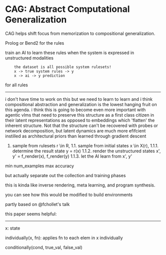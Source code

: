 # CAG: Abstract Computational Generalization

CAG helps shift focus from memorization to compositional generalization. 


Prolog or Bend2 for the rules

train an AI to learn these rules when the system is expressed in unstructured modalities


        the dataset is all possible system rulesets!
        x -> true system rules -> y
        x -> ai -> y prediction


for all rules

---

i don't have time to work on this but we need to learn to learn and i think compositional abstraction and generalization is the lowest hanging fruit on this agenda. i think this is going to become even more important with agentic vlms that need to preserve this structure as a first class citizen in their latent representations as opposed to embeddings which 'flatten' the inherent structure. Not that the structure can't be recovered with probes or network decomposition, but latent dynamics are much more efifcient instilled as architectural priors than learned through gradient descent

1. sample from rulesets r \in R,
1.1. sample from initial states x \in X(r),
1.1.1. determine the result state y = r(x)
1.1.2. render the unstructured states x', y' = f_render(x), f_render(y)
1.1.3. let the AI learn from x', y'

min num_examples max accuracy

but actually separate out the collection and training phases

this is kinda like inverse rendering, meta learning, and program synthesis.

you can see how this would be modified to build environments

partly based on @fchollet's talk

this paper seems helpful:

---

x: state

individually(x, fn): applies fn to each elem in x individually

conditionally(cond, true_val, false_val)
